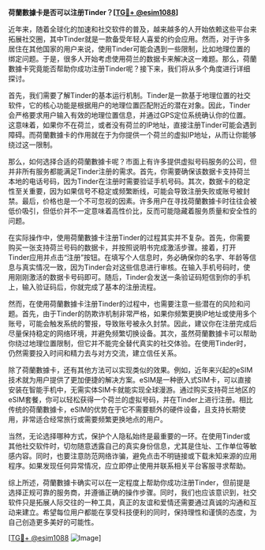 **荷蘭數據卡是否可以注册Tinder？[[TG💪+ @esim1088](https://t.me/s/esim1088)]**

近年来，随着全球化的加速和社交软件的普及，越来越多的人开始依赖这些平台来拓展社交圈，其中Tinder就是一款备受年轻人喜爱的约会应用。然而，对于许多居住在其他国家的用户来说，使用Tinder可能会遇到一些限制，比如地理位置的绑定问题。于是，很多人开始考虑使用荷兰的数据卡来解决这一难题。那么，荷蘭數據卡究竟能否帮助你成功注册Tinder呢？接下来，我们将从多个角度进行详细探讨。

首先，我们需要了解Tinder的基本运行机制。Tinder是一款基于地理位置的社交软件，它的核心功能是根据用户的地理位置匹配附近的潜在对象。因此，Tinder会严格要求用户输入有效的地理位置信息，并通过GPS定位系统确认你的位置。这意味着，如果你不在荷兰，或者没有荷兰的IP地址，直接注册Tinder可能会遇到障碍。而荷蘭數據卡的作用就在于为你提供一个荷兰的虚拟IP地址，从而让你能够绕过这一限制。

那么，如何选择合适的荷蘭數據卡呢？市面上有许多提供虚拟号码服务的公司，但并非所有服务都能满足Tinder注册的需求。首先，你需要确保该数据卡支持荷兰本地的电话号码，因为Tinder在注册时需要验证手机号码。其次，数据卡的稳定性至关重要，因为如果信号不稳定或频繁断线，可能会导致注册失败或账号被封禁。最后，价格也是一个不可忽视的因素。许多用户在寻找荷蘭數據卡时往往会被低价吸引，但低价并不一定意味着高性价比，反而可能隐藏着服务质量和安全性的问题。

在实际操作中，使用荷蘭數據卡注册Tinder的过程其实并不复杂。首先，你需要购买一张支持荷兰号码的数据卡，并按照说明书完成激活步骤。接着，打开Tinder应用并点击“注册”按钮。在填写个人信息时，务必确保你的名字、年龄等信息与真实情况一致，因为Tinder会对这些信息进行审核。在输入手机号码时，使用刚刚激活的数据卡号码即可。随后，Tinder会发送一条验证码短信到你的手机上，输入验证码后，你就完成了基本的注册流程。

然而，在使用荷蘭數據卡注册Tinder的过程中，也需要注意一些潜在的风险和问题。首先，由于Tinder的防欺诈机制非常严格，如果你频繁更换IP地址或使用多个账号，可能会触发系统的警报，导致账号被永久封禁。因此，建议你在注册完成后尽量保持稳定的网络环境，并避免频繁切换设备。其次，虽然荷蘭數據卡可以帮助你绕过地理位置限制，但它并不能完全替代真实的社交体验。在使用Tinder时，仍然需要投入时间和精力去与对方交流，建立信任关系。

除了荷蘭數據卡，还有其他方法可以实现类似的效果。例如，近年来兴起的eSIM技术就为用户提供了更加便捷的解决方案。eSIM是一种嵌入式SIM卡，可以直接安装在智能手机中，无需实体SIM卡就能实现全球漫游。通过购买支持荷兰地区的eSIM套餐，你可以轻松获得一个荷兰的虚拟号码，并在Tinder上进行注册。相比传统的荷蘭數據卡，eSIM的优势在于它不需要额外的硬件设备，且支持长期使用，非常适合经常旅行或需要频繁更换地点的用户。

当然，无论选择哪种方式，保护个人隐私始终是最重要的一环。在使用Tinder或其他社交软件时，切勿随意透露自己的真实身份信息，尤其是住址、工作单位等敏感内容。同时，也要注意防范网络诈骗，避免点击不明链接或下载未知来源的应用程序。如果发现任何异常情况，应立即停止使用并联系相关平台客服寻求帮助。

综上所述，荷蘭數據卡确实可以在一定程度上帮助你成功注册Tinder，但前提是选择正规可靠的服务商，并遵循正确的操作步骤。同时，我们也应该意识到，社交软件只是拓展人际交往的一种工具，真正的友谊和爱情还需要通过真诚的沟通和互动来建立。希望每位用户都能在享受科技便利的同时，保持理性和谨慎的态度，为自己创造更多美好的可能性。

[[TG💪+ @esim1088](https://t.me/s/esim1088) ![Image](https://i.postimg.cc/4NQfJmqS/Snipaste-2025-05-13-00-14-12.png)]